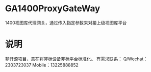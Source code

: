 # GA1400ProxyGateWay
1400视图库代理网关，通过传入指定参数来对接上级视图库平台

# 说明
非开源项目，意在将非标设备非标平台标准化。 
有需求联系： 
Q/Wechat： 2303723037
Mobile：13225888852 
